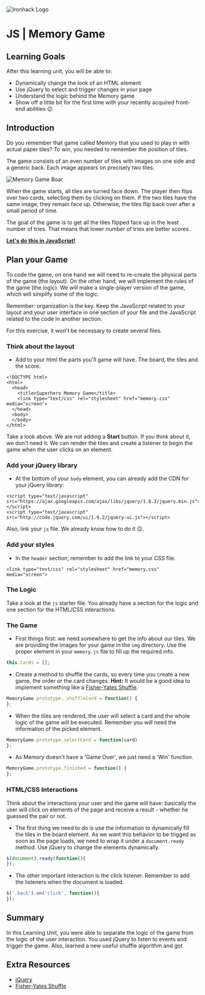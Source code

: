 ![Ironhack Logo](https://i.imgur.com/1QgrNNw.png)
# JS | Memory Game

## Learning Goals

After this learning unit, you will be able to:

- Dynamically change the look of an HTML element
- Use jQuery to select and trigger changes in your page
- Understand the logic behind the Memory game
- Show off a little bit for the first time with your recently acquired front-end abilities :wink: 

## Introduction

Do you remember that game called Memory that you used to play in with actual paper tiles? To win, you needed to remember the position of tiles. 

The game consists of an even number of tiles with images on one side and a generic back. Each image appears on precisely two tiles.

![Memory Game Boar](https://i.imgur.com/H6GLZGQ.jpg)

When the game starts, all tiles are turned face down. The player then flips over two cards, selecting them by clicking on them. If the two tiles have the same image, they remain face up. Otherwise, the tiles flip back over after a small period of time.

The goal of the game is to get all the tiles flipped face up in the least number of tries. That means that lower number of tries are better scores.

**[Let's do this in JavaScript!](https://github.com/ironhack/lab-javascript-memory-game)**

## Plan your Game

To code the game, on one hand we will need to re-create the physical parts of the game (the layout). On the other hand, we will implement the rules of the game (the logic). We will make a single-player version of the game, which will simplify some of the logic.

Remember: organization is the key. Keep the JavaScript related to your layout and your user interface in one section of your file and the JavaScript related to the code in another section.

For this exercise, it won't be necessary to create several files.

### Think about the layout

- Add to your html the parts you'll game will have. The board, the tiles and the score.

```htmlmixed=
<!DOCTYPE html>
<html>
  <head>
    <title>Superhero Memory Game</title>
    <link type="text/css" rel="stylesheet" href="memory.css" media="screen">
  </head>
  <body>
  </body>
</html>
```

Take a look above. We are not adding a **Start** button. If you think about it, we don't need it. We can render the tiles and create a listener to begin the game when the user clicks on an element. 

### Add your jQuery library

- At the bottom of your `body` element, you can already add the CDN for your jQuery library:

```htmlmixed
<script type="text/javascript" src="https://ajax.googleapis.com/ajax/libs/jquery/1.8.3/jquery.min.js"></script>
<script type="text/javascript" src="http://code.jquery.com/ui/1.9.2/jquery-ui.js"></script>
```
Also, link your `js` file. We already know how to do it :wink:.

### Add your styles

- In the `header` section, remember to add the link to your CSS file.

```htmlmixed
<link type="text/css" rel="stylesheet" href="memory.css" media="screen">
```


### The Logic

Take a look at the `js` starter file. You already have a section for the logic and one section for the HTML/CSS interactions.

### The Game

- First things first: we need somewhere to get the info about our tiles. We are providing the images for your game in the `img` directory. Use the proper element in your `memory.js` file to fill up the required info.

```javascript
this.Cards = [];
```
- Create a method to shuffle the cards, so every time you create a new game, the order or the card changes. **Hint:** It would be a good idea to implement something like a [Fisher-Yates Shuffle](https://en.wikipedia.org/wiki/Fisher%E2%80%93Yates_shuffle).

```javascript
MemoryGame.prototype._shuffleCard = function() {
};
```
- When the tiles are rendered, the user will select a card and the whole logic of the game will be executed. Remember you will need the information of the picked element.

```javascript
MemoryGame.prototype.selectCard = function(card) 
};
```


- As Memory doesn't have a 'Game Over', we just need a 'Win' function.

```javascript
MemoryGame.prototype.finished = function() {
};
```

### HTML/CSS Interactions

Think about the interactions your user and the game will have: basically the user will click on elements of the page and receive a result - whether he guessed the pair or not.

- The first thing we need to do is use the information to dynamically fill the tiles in the board element. As we want this behavior to be trigged as soon as the page loads, we need to wrap it under a `document.ready` method. Use jQuery to change the elements dynamically.

```javascript
$(document).ready(function(){
});
```

- The other important interaction is the click listener. Remember to add the listeners when the document is loaded.

```javascript
$('.back').on('click', function(){
});
```

## Summary

In this Learning Unit, you were able to separate the logic of the game from the logic of the user interaction. You used jQuery to listen to events and trigger the game. Also, learned a new useful shuffle algorithm and got 

## Extra Resources

- [jQuery](https://jquery.com/)
- [Fisher-Yates Shuffle](https://bost.ocks.org/mike/shuffle/)


